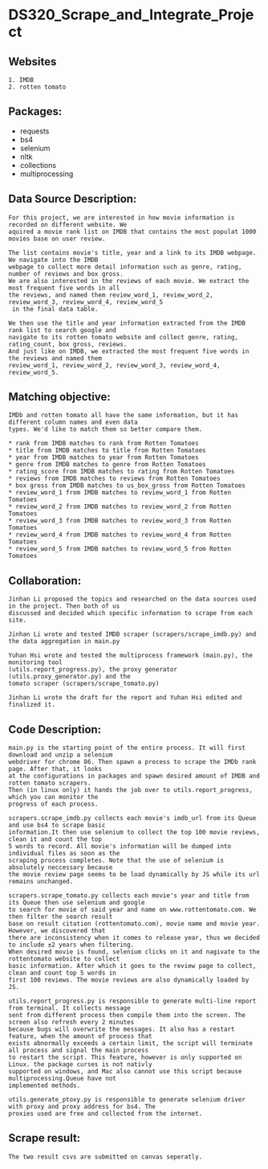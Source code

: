 # DS320_Scrape_and_Integrate_Project

## Websites 
    1. IMDB 
    2. rotten tomato 

## Packages: 
* requests 
* bs4 
* selenium 
* nltk
* collections
* multiprocessing 

## Data Source Description: 

    For this project, we are interested in how movie information is recorded on different website. We 
    aquired a movie rank list on IMDB that contains the most populat 1000 movies base on user review. 
    
    The list contains movie's title, year and a link to its IMDB webpage. We navigate into the IMDB 
    webpage to collect more detail information such as genre, rating, number of reviews and box gross. 
    We are also interested in the reviews of each movie. We extract the most frequent five words in all 
    the reviews, and named them review_word_1, review_word_2, review_word_3, review_word_4, review_word_5
     in the final data table. 

    We then use the title and year information extracted from the IMDB rank list to search google and 
    navigate to its rotten tomato website and collect genre, rating, rating_count, box gross, reviews. 
    And just like on IMDB, we extracted the most frequent five words in the reviews and named them 
    review_word_1, review_word_2, review_word_3, review_word_4, review_word_5. 

## Matching objective: 

    IMDb and rotten tomato all have the same information, but it has different column names and even data 
    types. We'd like to match them so better compare them. 

    * rank from IMDB matches to rank from Rotten Tomatoes
    * title from IMDB matches to title from Rotten Tomatoes
    * year from IMDB matches to year from Rotten Tomatoes
    * genre from IMDB matches to genre from Rotten Tomatoes
    * rating_score from IMDB matches to rating from Rotten Tomatoes
    * reviews from IMDB matches to reviews from Rotten Tomatoes
    * box gross from IMDB matches to us_box_gross from Rotten Tomatoes
    * review_word_1 from IMDB matches to review_word_1 from Rotten Tomatoes
    * review_word_2 from IMDB matches to review_word_2 from Rotten Tomatoes
    * review_word_3 from IMDB matches to review_word_3 from Rotten Tomatoes
    * review_word_4 from IMDB matches to review_word_4 from Rotten Tomatoes
    * review_word_5 from IMDB matches to review_word_5 from Rotten Tomatoes

## Collaboration: 

    Jinhan Li proposed the topics and researched on the data sources used in the project. Then both of us 
    discussed and decided which specific information to scrape from each site. 
    
    Jinhan Li wrote and tested IMDB scraper (scrapers/scrape_imdb.py) and the data aggregation in main.py

    Yuhan Hsi wrote and tested the multiprocess framework (main.py), the monitoring tool 
    (utils.report_progress.py), the proxy generator (utils.proxy_generator.py) and the 
    tomato scraper (scrapers/scrape_tomato.py)
        
    Jinhan Li wrote the draft for the report and Yuhan Hsi edited and finalized it.

## Code Description: 

    main.py is the starting point of the entire process. It will first download and unzip a selenium 
    webdriver for chrome 86. Then spawn a process to scrape the IMDb rank page. After that, it looks 
    at the configurations in packages and spawn desired amount of IMDB and rotten tomato scrapers.
    Then (in linux only) it hands the job over to utils.report_progress, which you can monitor the 
    progress of each process. 

    scrapers.scrape_imdb.py collects each movie's imdb_url from its Queue and use bs4 to scrape basic 
    information.It then use selenium to collect the top 100 movie reviews, clean it and count the top 
    5 words to record. All movie's information will be dumped into individual files as soon as the 
    scraping process completes. Note that the use of selenium is absolutely neccessary because 
    the movie review page seems to be load dynamically by JS while its url remains unchanged. 

    scrapers.scrape_tomato.py collects each movie's year and title from its Queue then use selenium and google 
    to search for movie of said year and name on www.rottentomato.com. We then filter the search result 
    base on result citation (rottentomato.com), movie name and movie year. However, we discovered that 
    there are inconsistency when it comes to release year, thus we decided to include ±2 years when filtering. 
    When desired movie is found, selenium clicks on it and nagivate to the rottentomato website to collect 
    basic information. After which it goes to the review page to collect, clean and count top 5 words in 
    first 100 reviews. The movie reviews are also dynamically loaded by JS. 

    utils.report_progress.py is responsible to generate multi-line report from terminal. It collects message 
    sent from different process then compile them into the screen. The screen also refresh every 2 minutes 
    because bugs will overwrite the messages. It also has a restart feature, when the amount of process that 
    exists abnormally exceeds a certain limit, the script will terminate all process and signal the main process
    to restart the script. This feature, however is only supported on Linux. the package curses is not nativly 
    supported on windows, and Mac also cannot use this script because multiprocessing.Queue have not 
    implemented methods. 

    utils.generate_ptoxy.py is responsible to generate selenium driver with proxy and proxy address for bs4. The 
    proxies used are free and collected from the internet. 

## Scrape result: 

    The two result csvs are submitted on canvas seperatly.